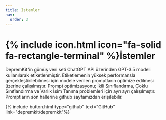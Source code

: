 ```yaml
---
title: İstemler
nav:
  order: 3
---
```


# {% include icon.html icon="fa-solid fa-rectangle-terminal" %}İstemler

DepremKit'in gümüş veri seti ChatGPT API üzerinden GPT-3.5 modeli kullanılarak etiketlenmiştir. Etiketlemenin yüksek performansla gerçekleştirilebilmesi için modele verilen promptların optimize edilmesi üzerine çalışılmıştır. Prompt optimizasyonu; İkili Sınıflandırma, Çoklu Sınıflandırma ve Varlık İsim Tanıma problemleri için ayrı ayrı çalışılmıştır. Promptların son hallerine github sayfamızdan erişilebilir.

{% include button.html type="github" text="GitHub" link="depremkit/depremkit"%}
